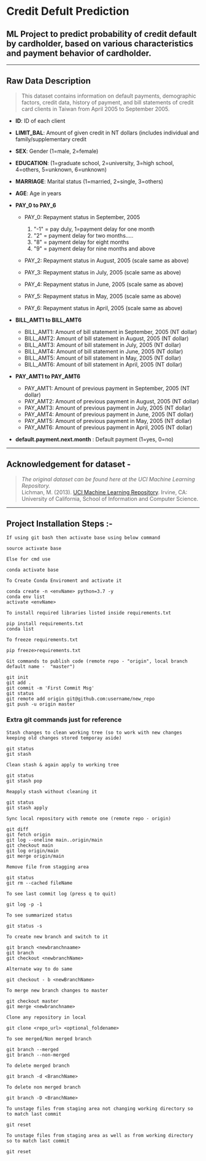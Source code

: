 # Credit Defult Prediction
  ML Project to predict probability of credit default by  cardholder, based on  various characteristics 
  and payment behavior of cardholder.  
---
***
     
## Raw Data Description

> This dataset contains information on default payments, demographic factors, credit data, history of payment, and bill statements of credit card clients in Taiwan from April 2005 to September 2005.


* **ID**: ID of each client

* **LIMIT_BAL**: Amount of given credit in NT dollars (includes individual and family/supplementary credit

* **SEX**: Gender (1=male, 2=female)

* **EDUCATION**: (1=graduate school, 2=university, 3=high school, 4=others, 5=unknown, 6=unknown)

* **MARRIAGE**: Marital status (1=married, 2=single, 3=others)

* **AGE**: Age in years

* **PAY_0 to PAY_6**
  * PAY_0: Repayment status in September, 2005
    1. "-1" = pay duly, 1=payment delay for one month
    2. "2" = payment delay for two months.....
    3. "8" = payment delay for eight months 
    4. "9" = payment delay for nine months and above  
     

  * PAY_2: Repayment status in August, 2005 (scale same as above)
  * PAY_3: Repayment status in July, 2005 (scale same as above)
  * PAY_4: Repayment status in June, 2005 (scale same as above)
  * PAY_5: Repayment status in May, 2005 (scale same as above)
  * PAY_6: Repayment status in April, 2005 (scale same as above)

* **BILL_AMT1 to BILL_AMT6** 
  * BILL_AMT1: Amount of bill statement in September, 2005 (NT dollar)
  * BILL_AMT2: Amount of bill statement in August, 2005 (NT dollar)
  * BILL_AMT3: Amount of bill statement in July, 2005 (NT dollar)
  * BILL_AMT4: Amount of bill statement in June, 2005 (NT dollar)
  * BILL_AMT5: Amount of bill statement in May, 2005 (NT dollar)
  * BILL_AMT6: Amount of bill statement in April, 2005 (NT dollar)

* **PAY_AMT1 to PAY_AMT6**
  * PAY_AMT1: Amount of previous payment in September, 2005 (NT dollar)
  * PAY_AMT2: Amount of previous payment in August, 2005 (NT dollar)
  * PAY_AMT3: Amount of previous payment in July, 2005 (NT dollar)
  * PAY_AMT4: Amount of previous payment in June, 2005 (NT dollar)
  * PAY_AMT5: Amount of previous payment in May, 2005 (NT dollar)
  * PAY_AMT6: Amount of previous payment in April, 2005 (NT dollar)

* **default.payment.next.month** : Default payment (1=yes, 0=no)
***
## Acknowledgement for dataset -
>*The original dataset can be found here at the UCI Machine Learning Repository.*\
Lichman, M. (2013). [UCI Machine Learning Repository](http://archive.ics.uci.edu/ml). Irvine, CA: University of California, School of Information and Computer Science.

---
## Project Installation Steps :-

`If using git bash then activate base using below command`
```buildoutcfg
source activate base
```

`Else for cmd use`
```
conda activate base
```

 `To Create Conda Enviroment and activate it` 
```buildoutcfg
conda create -n <envName> python=3.7 -y
conda env list
activate <envName>
```

`To install required libraries listed inside requirements.txt `
```buildoutcfg
pip install requirements.txt
conda list
```

`To freeze requirements.txt`
```buildoutcfg
pip freeze>requirements.txt
```

`Git commands to publish code (remote repo - "origin", local branch default name -  "master") `
```buildoutcfg 
git init 
git add .
git commit -m 'First Commit Msg'
git status 
git remote add origin git@github.com:username/new_repo
git push -u origin master
```

### Extra git commands just for reference
`Stash changes to clean working tree (so to work with new changes keeping old changes stored temporay aside)`
```
git status
git stash
```
`Clean stash & again apply to working tree`
```
git status
git stash pop
```
`Reapply stash without cleaning it`
```
git status
git stash apply
```

`Sync local repository with remote one (remote repo - origin)`
```
git diff
git fetch origin
git log --oneline main..origin/main
git checkout main
git log origin/main
git merge origin/main
```

`Remove file from stagging area`
```
git status
git rm --cached fileName
```

`To see last commit log (press q to quit)`
```
git log -p -1
```

`To see summarized status`
```
git status -s
```

`To create new branch and switch to it`
```
git branch <newbranchnaame>
git branch
git checkout <newbranchName>
```
`Alternate way to do same `
```
git checkout - b <newBranchName>
```

`To merge new branch changes to master`
```
git checkout master
git merge <newbranchname>
```

`Clone any repository in local`
```
git clone <repo_url> <optional_foldename>
``` 

`To see merged/Non merged branch`
```
git branch --merged
git branch --non-merged
```

`To delete merged branch`
```
git branch -d <BranchName>
```

`To delete non merged branch`
```
git branch -D <BranchName>
```

`To unstage files from staging area not changing working directory so to match last commit`
```
git reset
```

`To unstage files from staging area as well as from working directory so to match last commit`
```
git reset
```